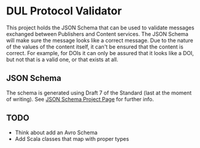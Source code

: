 # DUL Protocol Validator

This project holds the JSON Schema that can be used to validate messages exchanged between Publishers and Content services.
The JSON Schema will make sure the message looks like a correct message. Due to the nature of the values of the content
itself, it can't be ensured that the content is correct. For example, for DOIs it can only be assured that it looks like
a DOI, but not that is a valid one, or that exists at all.

## JSON Schema
The schema is generated using Draft 7 of the Standard (last at the moment of writing).
See [JSON Schema Project Page](http://json-schema.org/) for further info.

## TODO
- Think about add an Avro Schema
- Add Scala classes that map with proper types
